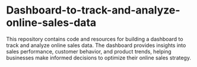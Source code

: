 # Dashboard-to-track-and-analyze-online-sales-data
This repository contains code and resources for building a dashboard to track and analyze online sales data. The dashboard provides insights into sales performance, customer behavior, and product trends, helping businesses make informed decisions to optimize their online sales strategy.
